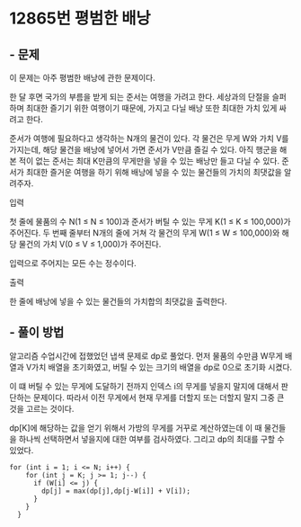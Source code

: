 # 12865번 평범한 배낭
## - 문제
이 문제는 아주 평범한 배낭에 관한 문제이다.

한 달 후면 국가의 부름을 받게 되는 준서는 여행을 가려고 한다. 세상과의 단절을 슬퍼하며 최대한 즐기기 위한 여행이기 때문에, 가지고 다닐 배낭 또한 최대한 가치 있게 싸려고 한다.

준서가 여행에 필요하다고 생각하는 N개의 물건이 있다. 각 물건은 무게 W와 가치 V를 가지는데, 해당 물건을 배낭에 넣어서 가면 준서가 V만큼 즐길 수 있다. 아직 행군을 해본 적이 없는 준서는 최대 K만큼의 무게만을 넣을 수 있는 배낭만 들고 다닐 수 있다. 준서가 최대한 즐거운 여행을 하기 위해 배낭에 넣을 수 있는 물건들의 가치의 최댓값을 알려주자.

입력

첫 줄에 물품의 수 N(1 ≤ N ≤ 100)과 준서가 버틸 수 있는 무게 K(1 ≤ K ≤ 100,000)가 주어진다. 두 번째 줄부터 N개의 줄에 거쳐 각 물건의 무게 W(1 ≤ W ≤ 100,000)와 해당 물건의 가치 V(0 ≤ V ≤ 1,000)가 주어진다.

입력으로 주어지는 모든 수는 정수이다.

출력

한 줄에 배낭에 넣을 수 있는 물건들의 가치합의 최댓값을 출력한다.
## - 풀이 방법
알고리즘 수업시간에 접했었던 냅색 문제로 dp로 풀었다. 먼저 물품의 수만큼 W무게 배열과 V가치 배열을 초기화였고, 버틸 수 있는 크기의 배열을 dp로 0으로 초기화 시켰다.

이 떄 버틸 수 있는 무게에 도달하기 전까지 인덱스 i의 무게를 넣을지 말지에 대해서 판단하는 문제이다. 따라서 이전 무게에서 현재 무게를 더할지 또는 더할지 말지 그중 큰 것을 고르는 것이다.

dp[K]에 해당하는 값을 얻기 위해서 가방의 무게를 거꾸로 계산하였는데 이 때 물건들을 하나씩 선택하면서 넣을지에 대한 여부를 검사하였다. 그리고 dp의 최대를 구할 수 있었다.

    for (int i = 1; i <= N; i++) {
        for (int j = K; j >= 1; j--) {
          if (W[i] <= j) {
            dp[j] = max(dp[j],dp[j-W[i]] + V[i]);
          }
        }
      }
